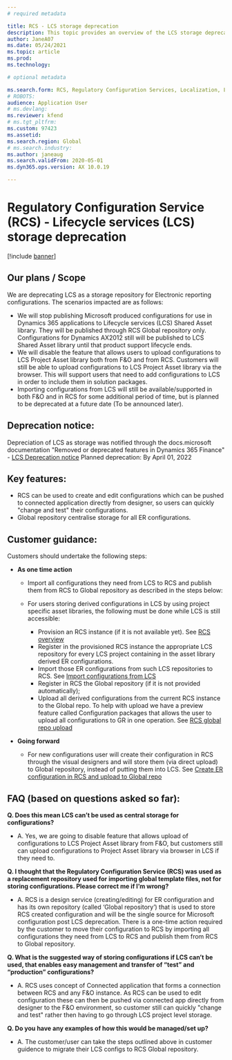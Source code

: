 ```yaml
---
# required metadata

title: RCS - LCS storage deprecation
description: This topic provides an overview of the LCS storage deprecation plan as part of RCS GLobal repository rollout and provide customer guidenace & FAQ.
author: JaneA07
ms.date: 05/24/2021
ms.topic: article
ms.prod: 
ms.technology: 

# optional metadata

ms.search.form: RCS, Regulatory Configuration Services, Localization, LCS storage, LCS storage deprecation
# ROBOTS: 
audience: Application User
# ms.devlang: 
ms.reviewer: kfend
# ms.tgt_pltfrm: 
ms.custom: 97423
ms.assetid: 
ms.search.region: Global
# ms.search.industry: 
ms.author: janeaug
ms.search.validFrom: 2020-05-01
ms.dyn365.ops.version: AX 10.0.19

---
```

# Regulatory Configuration Service (RCS) - Lifecycle services (LCS) storage deprecation

[!include [banner](../includes/banner.md)]

 ## Our plans / Scope
We are deprecating LCS as a storage repository for Electronic reporting configurations. The scenarios impacted are as follows: 
- We will stop publishing Microsoft produced configurations for use in Dynamics 365 applications to Lifecycle services (LCS) Shared Asset library. They will be published through RCS Global repository only. Configurations for Dynamics AX2012 still will be published to LCS Shared Asset library until that product support lifecycle ends.
- We will disable the feature that allows users to upload configurations to LCS Project Asset library both from F&O and from RCS. Customers will still be able to upload configurations to LCS Project Asset library via the browser. This will support users that need to add configurations to LCS in order to include them in solution packages.
- Importing configurations from LCS will still be available/supported in both F&O and in RCS for some additional period of time, but is planned to be deprecated at a future date (To be announced later).

 ## Deprecation notice:
Depreciation of LCS as storage was notified through the docs.microsoft documentation "Removed or deprecated features in Dynamics 365 Finance" - [LCS Deprecation notice](https://docs.microsoft.com/en-us/dynamics365/finance/get-started/removed-deprecated-features-finance#features-removed-or-deprecated-in-the-finance-10017-release) 
Planned deprecation: By April 01, 2022
 
## Key features:
- RCS can be used to create and edit configurations which can be pushed to connected application directly from designer, so users can quickly "change and test" their configurations.
- Global repository centralise storage for all ER configurations.

## Customer guidance:
Customers should undertake the following steps:

- **As one time action** 
  - Import all configurations they need from LCS to RCS and publish them from RCS to Global repository as described in the steps below:

  - For users storing derived configurations in LCS by using project specific asset libraries, the following must be done while LCS is still accessible:
    - Provision an RCS instance (if it is not available yet). See [RCS overview](https://docs.microsoft.com/en-us/dynamics365/finance/localizations/rcs-overview?toc=/dynamics365/finance/toc.json) 
    - Register in the provisioned RCS instance the appropriate LCS repository for every LCS project containing in the asset library derived ER configurations.
    - Import those ER configurations from such LCS repositories to RCS. See [Import configurations from LCS](https://docs.microsoft.com/en-us/dynamics365/fin-ops-core/dev-itpro/analytics/tasks/er-import-configuration-lifecycle-services) 
    - Register in RCS the Global repository (if it is not provided automatically);
    - Upload all derived configurations from the current RCS instance to the Global repo. To help with upload we have a preview feature called Configuration packages that allows the user to upload all configurations to GR in one operation. See [RCS global repo upload](https://docs.microsoft.com/en-us/dynamics365/finance/localizations/rcs-global-repo-upload?toc=%2Fdynamics365%2Ffinance%2Ftoc.json) 

- **Going forward**
  - For new configurations user will create their configuration in RCS through the visual designers and will store them (via direct upload) to Global repository, instead of putting them into LCS. See [Create ER configuration in RCS and upload to Global repo](https://docs.microsoft.com/en-us/dynamics365/finance/localizations/rcs-global-repo-upload?toc=%2Fdynamics365%2Ffinance%2Ftoc.json)

## FAQ (based on questions asked so far):
**Q. Does this mean LCS can’t be used as central storage for configurations?**
- A. Yes, we are going to disable feature that allows upload of configurations to LCS Project Asset library from F&O, but customers still can upload configurations to Project Asset library via browser in LCS if they need to.

**Q. I thought that the Regulatory Configuration Service (RCS) was used as a replacement repository used for importing global template files, not for storing configurations. Please correct me if I’m wrong?**
- A. RCS is a design service (creating/editing) for ER configuration and has its own repository (called ‘Global repository’) that is used to store RCS created configuration and will be the single source for Microsoft configuration post LCS deprecation. There is a one-time action required by the customer to move their configuration to RCS by importing all configurations they need from LCS to RCS and publish them from RCS to Global repository.

**Q. What is the suggested way of storing configurations if LCS can’t be used, that enables easy management and transfer of “test” and “production” configurations?**
- A. RCS uses concept of Connected application that forms a connection between RCS and any F&O instance. As RCS can be used to edit configuration these can then be pushed via connected app directly from designer to the F&O environment, so customer still can quickly "change and test" rather then having to go through LCS project level storage.

**Q. Do you have any examples of how this would be managed/set up?**
- A. The customer/user can take the steps outlined above in customer guidence to migrate their LCS configs to RCS Global repository.

